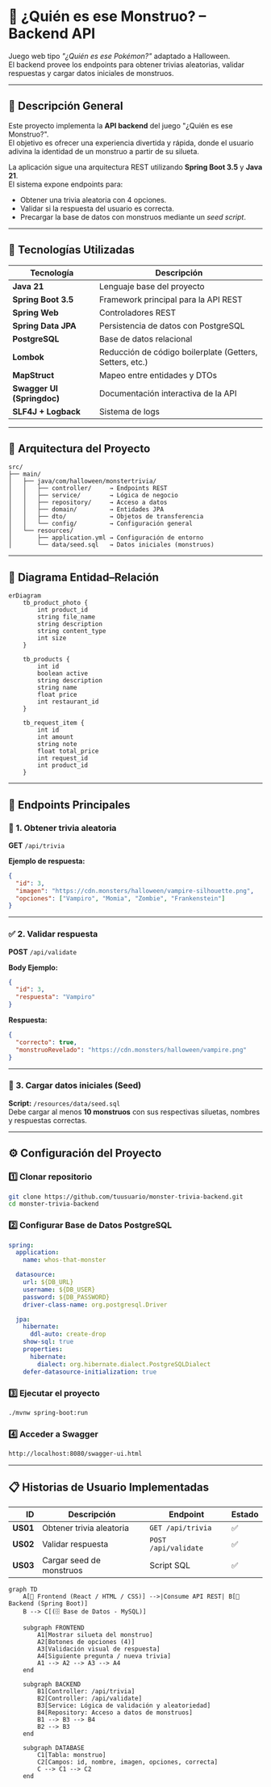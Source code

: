 # 🎃 ¿Quién es ese Monstruo? – Backend API

Juego web tipo *"¿Quién es ese Pokémon?"* adaptado a Halloween.  
El backend provee los endpoints para obtener trivias aleatorias, validar respuestas y cargar datos iniciales de monstruos.

---

## 🧠 Descripción General

Este proyecto implementa la **API backend** del juego "¿Quién es ese Monstruo?".  
El objetivo es ofrecer una experiencia divertida y rápida, donde el usuario adivina la identidad de un monstruo a partir de su silueta.

La aplicación sigue una arquitectura REST utilizando **Spring Boot 3.5** y **Java 21**.  
El sistema expone endpoints para:

- Obtener una trivia aleatoria con 4 opciones.
- Validar si la respuesta del usuario es correcta.
- Precargar la base de datos con monstruos mediante un *seed script*.

---

## 🧩 Tecnologías Utilizadas

| Tecnología | Descripción |
|-------------|-------------|
| **Java 21** | Lenguaje base del proyecto |
| **Spring Boot 3.5** | Framework principal para la API REST |
| **Spring Web** | Controladores REST |
| **Spring Data JPA** | Persistencia de datos con PostgreSQL |
| **PostgreSQL** | Base de datos relacional |
| **Lombok** | Reducción de código boilerplate (Getters, Setters, etc.) |
| **MapStruct** | Mapeo entre entidades y DTOs |
| **Swagger UI (Springdoc)** | Documentación interactiva de la API |
| **SLF4J + Logback** | Sistema de logs |

---

## 🧱 Arquitectura del Proyecto

```plaintext
src/
├── main/
│   ├── java/com/halloween/monstertrivia/
│   │   ├── controller/     → Endpoints REST
│   │   ├── service/        → Lógica de negocio
│   │   ├── repository/     → Acceso a datos
│   │   ├── domain/         → Entidades JPA
│   │   ├── dto/            → Objetos de transferencia
│   │   └── config/         → Configuración general
│   └── resources/
│       ├── application.yml → Configuración de entorno
│       └── data/seed.sql   → Datos iniciales (monstruos)
```

---

## 🧩 Diagrama Entidad–Relación

```mermaid
erDiagram
    tb_product_photo {
        int product_id
        string file_name
        string description
        string content_type
        int size
    }

    tb_products {
        int id
        boolean active
        string description
        string name
        float price
        int restaurant_id
    }

    tb_request_item {
        int id
        int amount
        string note
        float total_price
        int request_id
        int product_id
    }
```

---

## 🧛 Endpoints Principales

### 🎲 1. Obtener trivia aleatoria

**GET** `/api/trivia`

**Ejemplo de respuesta:**
```json
{
  "id": 3,
  "imagen": "https://cdn.monsters/halloween/vampire-silhouette.png",
  "opciones": ["Vampiro", "Momia", "Zombie", "Frankenstein"]
}
```

---

### ✅ 2. Validar respuesta

**POST** `/api/validate`

**Body Ejemplo:**
```json
{
  "id": 3,
  "respuesta": "Vampiro"
}
```

**Respuesta:**
```json
{
  "correcto": true,
  "monstruoRevelado": "https://cdn.monsters/halloween/vampire.png"
}
```

---

### 🧬 3. Cargar datos iniciales (Seed)

**Script:** `/resources/data/seed.sql`  
Debe cargar al menos **10 monstruos** con sus respectivas siluetas, nombres y respuestas correctas.

---

## ⚙️ Configuración del Proyecto

### 1️⃣ Clonar repositorio

```bash
git clone https://github.com/tuusuario/monster-trivia-backend.git
cd monster-trivia-backend
```

### 2️⃣ Configurar Base de Datos PostgreSQL

```yaml
spring:
  application:
    name: whos-that-monster

  datasource:
    url: ${DB_URL}
    username: ${DB_USER}
    password: ${DB_PASSWORD}
    driver-class-name: org.postgresql.Driver

  jpa:
    hibernate:
      ddl-auto: create-drop
    show-sql: true
    properties:
      hibernate:
        dialect: org.hibernate.dialect.PostgreSQLDialect
    defer-datasource-initialization: true
```

### 3️⃣ Ejecutar el proyecto

```bash
./mvnw spring-boot:run
```

### 4️⃣ Acceder a Swagger

```bash
http://localhost:8080/swagger-ui.html
```

---

## 📋 Historias de Usuario Implementadas

| ID       | Descripción              | Endpoint             | Estado |
|----------:|--------------------------|----------------------|--------|
| **US01**  | Obtener trivia aleatoria | `GET /api/trivia`    | ✅     |
| **US02**  | Validar respuesta        | `POST /api/validate` | ✅     |
| **US03**  | Cargar seed de monstruos | Script SQL           | ✅     |


```mermaid
graph TD
    A[🎃 Frontend (React / HTML / CSS)] -->|Consume API REST| B[🧠 Backend (Spring Boot)]
    B --> C[(🗄️ Base de Datos - MySQL)]

    subgraph FRONTEND
        A1[Mostrar silueta del monstruo]
        A2[Botones de opciones (4)]
        A3[Validación visual de respuesta]
        A4[Siguiente pregunta / nueva trivia]
        A1 --> A2 --> A3 --> A4
    end

    subgraph BACKEND
        B1[Controller: /api/trivia]
        B2[Controller: /api/validate]
        B3[Service: Lógica de validación y aleatoriedad]
        B4[Repository: Acceso a datos de monstruos]
        B1 --> B3 --> B4
        B2 --> B3
    end

    subgraph DATABASE
        C1[Tabla: monstruo]
        C2[Campos: id, nombre, imagen, opciones, correcta]
        C --> C1 --> C2
    end
```
